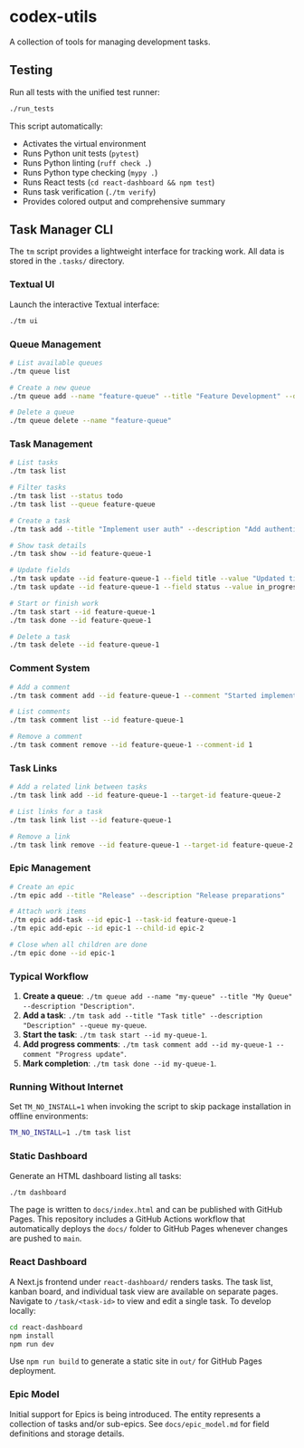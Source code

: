 # codex-utils

A collection of tools for managing development tasks.

## Testing

Run all tests with the unified test runner:

```bash
./run_tests
```

This script automatically:
- Activates the virtual environment
- Runs Python unit tests (`pytest`)
- Runs Python linting (`ruff check .`)
- Runs Python type checking (`mypy .`)
- Runs React tests (`cd react-dashboard && npm test`)
- Runs task verification (`./tm verify`)
- Provides colored output and comprehensive summary

## Task Manager CLI

The `tm` script provides a lightweight interface for tracking work. All data is stored in the `.tasks/` directory.

### Textual UI
Launch the interactive Textual interface:
```bash
./tm ui
```

### Queue Management
```bash
# List available queues
./tm queue list

# Create a new queue
./tm queue add --name "feature-queue" --title "Feature Development" --description "Queue for new features"

# Delete a queue
./tm queue delete --name "feature-queue"
```

### Task Management
```bash
# List tasks
./tm task list

# Filter tasks
./tm task list --status todo
./tm task list --queue feature-queue

# Create a task
./tm task add --title "Implement user auth" --description "Add authentication system" --queue feature-queue

# Show task details
./tm task show --id feature-queue-1

# Update fields
./tm task update --id feature-queue-1 --field title --value "Updated title"
./tm task update --id feature-queue-1 --field status --value in_progress

# Start or finish work
./tm task start --id feature-queue-1
./tm task done --id feature-queue-1

# Delete a task
./tm task delete --id feature-queue-1
```

### Comment System
```bash
# Add a comment
./tm task comment add --id feature-queue-1 --comment "Started implementation"

# List comments
./tm task comment list --id feature-queue-1

# Remove a comment
./tm task comment remove --id feature-queue-1 --comment-id 1
```

### Task Links
```bash
# Add a related link between tasks
./tm task link add --id feature-queue-1 --target-id feature-queue-2

# List links for a task
./tm task link list --id feature-queue-1

# Remove a link
./tm task link remove --id feature-queue-1 --target-id feature-queue-2
```

### Epic Management
```bash
# Create an epic
./tm epic add --title "Release" --description "Release preparations"

# Attach work items
./tm epic add-task --id epic-1 --task-id feature-queue-1
./tm epic add-epic --id epic-1 --child-id epic-2

# Close when all children are done
./tm epic done --id epic-1
```

### Typical Workflow
1. **Create a queue**: `./tm queue add --name "my-queue" --title "My Queue" --description "Description"`.
2. **Add a task**: `./tm task add --title "Task title" --description "Description" --queue my-queue`.
3. **Start the task**: `./tm task start --id my-queue-1`.
4. **Add progress comments**: `./tm task comment add --id my-queue-1 --comment "Progress update"`.
5. **Mark completion**: `./tm task done --id my-queue-1`.

### Running Without Internet
Set `TM_NO_INSTALL=1` when invoking the script to skip package installation in offline environments:
```bash
TM_NO_INSTALL=1 ./tm task list
```

### Static Dashboard
Generate an HTML dashboard listing all tasks:

```bash
./tm dashboard
```

The page is written to `docs/index.html` and can be published with GitHub Pages.
This repository includes a GitHub Actions workflow that automatically deploys
the `docs/` folder to GitHub Pages whenever changes are pushed to `main`.


### React Dashboard
A Next.js frontend under `react-dashboard/` renders tasks. The task list, kanban board, and individual task view are available on separate pages.
Navigate to `/task/<task-id>` to view and edit a single task.
To develop locally:
```bash
cd react-dashboard
npm install
npm run dev
```
Use `npm run build` to generate a static site in `out/` for GitHub Pages deployment.


### Epic Model
Initial support for Epics is being introduced. The entity represents a
collection of tasks and/or sub-epics. See `docs/epic_model.md` for
field definitions and storage details.
